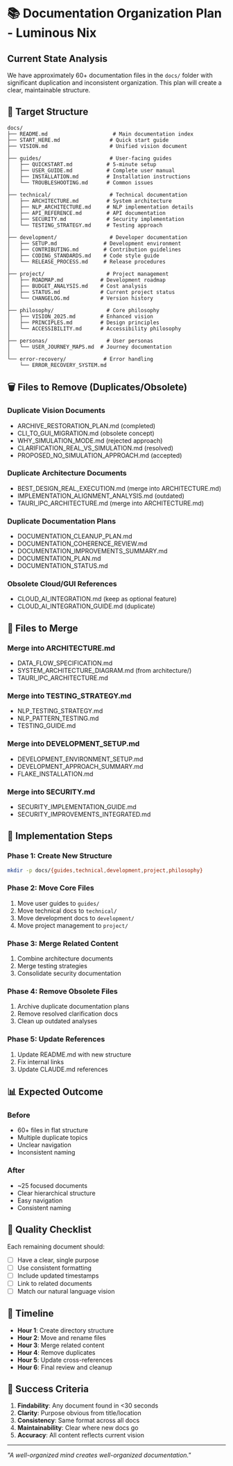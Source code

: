 # 📚 Documentation Organization Plan - Luminous Nix

## Current State Analysis

We have approximately 60+ documentation files in the `docs/` folder with significant duplication and inconsistent organization. This plan will create a clear, maintainable structure.

## 🎯 Target Structure

```
docs/
├── README.md                     # Main documentation index
├── START_HERE.md                # Quick start guide
├── VISION.md                    # Unified vision document
│
├── guides/                      # User-facing guides
│   ├── QUICKSTART.md           # 5-minute setup
│   ├── USER_GUIDE.md           # Complete user manual
│   ├── INSTALLATION.md         # Installation instructions
│   └── TROUBLESHOOTING.md      # Common issues
│
├── technical/                   # Technical documentation
│   ├── ARCHITECTURE.md         # System architecture
│   ├── NLP_ARCHITECTURE.md     # NLP implementation details
│   ├── API_REFERENCE.md        # API documentation
│   ├── SECURITY.md             # Security implementation
│   └── TESTING_STRATEGY.md     # Testing approach
│
├── development/                 # Developer documentation
│   ├── SETUP.md               # Development environment
│   ├── CONTRIBUTING.md        # Contribution guidelines
│   ├── CODING_STANDARDS.md    # Code style guide
│   └── RELEASE_PROCESS.md     # Release procedures
│
├── project/                    # Project management
│   ├── ROADMAP.md            # Development roadmap
│   ├── BUDGET_ANALYSIS.md    # Cost analysis
│   ├── STATUS.md             # Current project status
│   └── CHANGELOG.md          # Version history
│
├── philosophy/                 # Core philosophy
│   ├── VISION_2025.md        # Enhanced vision
│   ├── PRINCIPLES.md         # Design principles
│   └── ACCESSIBILITY.md      # Accessibility philosophy
│
├── personas/                   # User personas
│   └── USER_JOURNEY_MAPS.md  # Journey documentation
│
└── error-recovery/            # Error handling
    └── ERROR_RECOVERY_SYSTEM.md
```

## 🗑️ Files to Remove (Duplicates/Obsolete)

### Duplicate Vision Documents
- ARCHIVE_RESTORATION_PLAN.md (completed)
- CLI_TO_GUI_MIGRATION.md (obsolete concept)
- WHY_SIMULATION_MODE.md (rejected approach)
- CLARIFICATION_REAL_VS_SIMULATION.md (resolved)
- PROPOSED_NO_SIMULATION_APPROACH.md (accepted)

### Duplicate Architecture Documents
- BEST_DESIGN_REAL_EXECUTION.md (merge into ARCHITECTURE.md)
- IMPLEMENTATION_ALIGNMENT_ANALYSIS.md (outdated)
- TAURI_IPC_ARCHITECTURE.md (merge into ARCHITECTURE.md)

### Duplicate Documentation Plans
- DOCUMENTATION_CLEANUP_PLAN.md
- DOCUMENTATION_COHERENCE_REVIEW.md
- DOCUMENTATION_IMPROVEMENTS_SUMMARY.md
- DOCUMENTATION_PLAN.md
- DOCUMENTATION_STATUS.md

### Obsolete Cloud/GUI References
- CLOUD_AI_INTEGRATION.md (keep as optional feature)
- CLOUD_AI_INTEGRATION_GUIDE.md (duplicate)

## 📝 Files to Merge

### Merge into ARCHITECTURE.md
- DATA_FLOW_SPECIFICATION.md
- SYSTEM_ARCHITECTURE_DIAGRAM.md (from architecture/)
- TAURI_IPC_ARCHITECTURE.md

### Merge into TESTING_STRATEGY.md
- NLP_TESTING_STRATEGY.md
- NLP_PATTERN_TESTING.md
- TESTING_GUIDE.md

### Merge into DEVELOPMENT_SETUP.md
- DEVELOPMENT_ENVIRONMENT_SETUP.md
- DEVELOPMENT_APPROACH_SUMMARY.md
- FLAKE_INSTALLATION.md

### Merge into SECURITY.md
- SECURITY_IMPLEMENTATION_GUIDE.md
- SECURITY_IMPROVEMENTS_INTEGRATED.md

## 🚀 Implementation Steps

### Phase 1: Create New Structure
```bash
mkdir -p docs/{guides,technical,development,project,philosophy}
```

### Phase 2: Move Core Files
1. Move user guides to `guides/`
2. Move technical docs to `technical/`
3. Move development docs to `development/`
4. Move project management to `project/`

### Phase 3: Merge Related Content
1. Combine architecture documents
2. Merge testing strategies
3. Consolidate security documentation

### Phase 4: Remove Obsolete Files
1. Archive duplicate documentation plans
2. Remove resolved clarification docs
3. Clean up outdated analyses

### Phase 5: Update References
1. Update README.md with new structure
2. Fix internal links
3. Update CLAUDE.md references

## 📊 Expected Outcome

### Before
- 60+ files in flat structure
- Multiple duplicate topics
- Unclear navigation
- Inconsistent naming

### After
- ~25 focused documents
- Clear hierarchical structure
- Easy navigation
- Consistent naming

## 🎯 Quality Checklist

Each remaining document should:
- [ ] Have a clear, single purpose
- [ ] Use consistent formatting
- [ ] Include updated timestamps
- [ ] Link to related documents
- [ ] Match our natural language vision

## 📅 Timeline

- **Hour 1**: Create directory structure
- **Hour 2**: Move and rename files
- **Hour 3**: Merge related content
- **Hour 4**: Remove duplicates
- **Hour 5**: Update cross-references
- **Hour 6**: Final review and cleanup

## 🌟 Success Criteria

1. **Findability**: Any document found in <30 seconds
2. **Clarity**: Purpose obvious from title/location
3. **Consistency**: Same format across all docs
4. **Maintainability**: Clear where new docs go
5. **Accuracy**: All content reflects current vision

---

*"A well-organized mind creates well-organized documentation."*